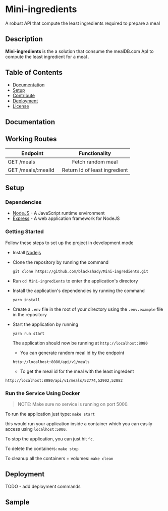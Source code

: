 # Mini-ingredients

A robust API that compute the least ingredients required to prepare a meal

## Description

**Mini-ingredients** is the a solution that consume the mealDB.com ApI to compute the least ingredient for a meal  .

## Table of Contents

- [Documentation](#documentation)
- [Setup](#setup)
- [Contribute](#contribute)
- [Deployment](#deployment)
- [License](#license)

## Documentation

## Working Routes
|	Endpoint	         |          Functionality         |
|------------------------|:------------------------------:|
|GET /meals              | Fetch random meal              |   
|GET /meals/:mealId      | Return Id of least ingredient  |


## Setup

### Dependencies

- [NodeJS](https://github.com/nodejs/node) - A JavaScript runtime environment
- [Express](https://github.com/expressjs/express) - A web application framework for NodeJS

### Getting Started

Follow these steps to set up the project in development mode

- Install [Nodejs](https://nodejs.org/en/download/)
- Clone the repository by running the command

  ```[bash]
  git clone https://github.com/blackshady/Mini-ingredients.git
  ```

- Run `cd Mini-ingredients` to enter the application's directory
- Install the application's dependencies by running the command
  ```[bash]
  yarn install
  ```
- Create a `.env` file in the root of your directory using the `.env.example` file in the repository
- Start the application by running

  ```[bash]
  yarn run start
  ```
  The application should now be running at `http://localhost:8080`
  
  - You can generate random meal id by the endpoint 
  
  ```[bash]
  http://localhost:8080/api/v1/meals
  ```
  
   - To get the meal id for the meal with the least ingredent 
   
 ```[bash]
 http://localhost:8080/api/v1/meals/52774,52902,52882
 ```
  

### Run the Service Using Docker

> NOTE: Make sure no service is running on port 5000.

To run the application just type: `make start`

this would run your application inside a container which you can easily access using `localhost:5000`.

To stop the application, you can just hit `^c`.

To delete the containers: `make stop`

To cleanup all the containers + volumes: `make clean`

## Deployment

TODO - add deployment commands

## Sample



